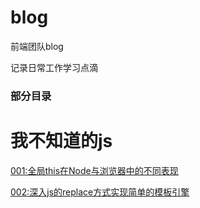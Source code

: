 # blog
前端团队blog

记录日常工作学习点滴

### 部分目录

# 我不知道的js

[001:全局this在Node与浏览器中的不同表现](https://github.com/leeson8888/blog/blob/master/%E6%88%91%E4%B8%8D%E7%9F%A5%E9%81%93%E7%9A%84javascript/001:%E5%85%A8%E5%B1%80this%E5%9C%A8Node%E4%B8%8E%E6%B5%8F%E8%A7%88%E5%99%A8%E4%B8%AD%E7%9A%84%E4%B8%8D%E5%90%8C%E8%A1%A8%E7%8E%B0.md)


[002:深入js的replace方式实现简单的模板引擎](https://github.com/leeson8888/blog/blob/master/%E6%88%91%E4%B8%8D%E7%9F%A5%E9%81%93%E7%9A%84javascript/002:%E6%B7%B1%E5%85%A5javascript%E7%9A%84replace%E6%96%B9%E5%BC%8F%E5%AE%9E%E7%8E%B0%E7%AE%80%E5%8D%95%E7%9A%84%E6%A8%A1%E6%9D%BF%E5%BC%95%E6%93%8E.md)